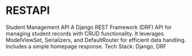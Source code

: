 # RESTAPI
Student Management API A Django REST Framework (DRF) API for managing student records with CRUD functionality. It leverages ModelViewSet, Serializers, and DefaultRouter for efficient data handling. Includes a simple homepage response.  Tech Stack: Django, DRF
